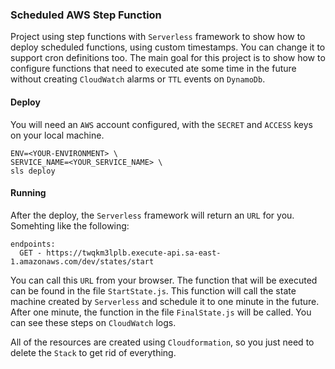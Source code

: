 ### Scheduled AWS Step Function
Project using step functions with `Serverless` framework to show how to deploy scheduled functions, using custom timestamps. You can change it to support cron definitions too.
The main goal for this project is to show how to configure functions that need to executed ate some time in the future without creating `CloudWatch` alarms or `TTL` events on `DynamoDb`.

#### Deploy
You will need an `AWS` account configured, with the `SECRET` and `ACCESS` keys on your local machine.
```
ENV=<YOUR-ENVIRONMENT> \
SERVICE_NAME=<YOUR_SERVICE_NAME> \
sls deploy
```

#### Running
After the deploy, the `Serverless` framework will return an `URL` for you. Somehting like the following:
```
endpoints:
  GET - https://twqkm3lplb.execute-api.sa-east-1.amazonaws.com/dev/states/start
```

You can call this `URL` from your browser. The function that will be executed can be found in the file `StartState.js`. This function will call the state machine created by `Serverless` and schedule it to one minute in the future. After one minute, the function in the file `FinalState.js` will be called. You can see these steps on `CloudWatch` logs.

All of the resources are created using `Cloudformation`, so you just need to delete the `Stack` to get rid of everything.